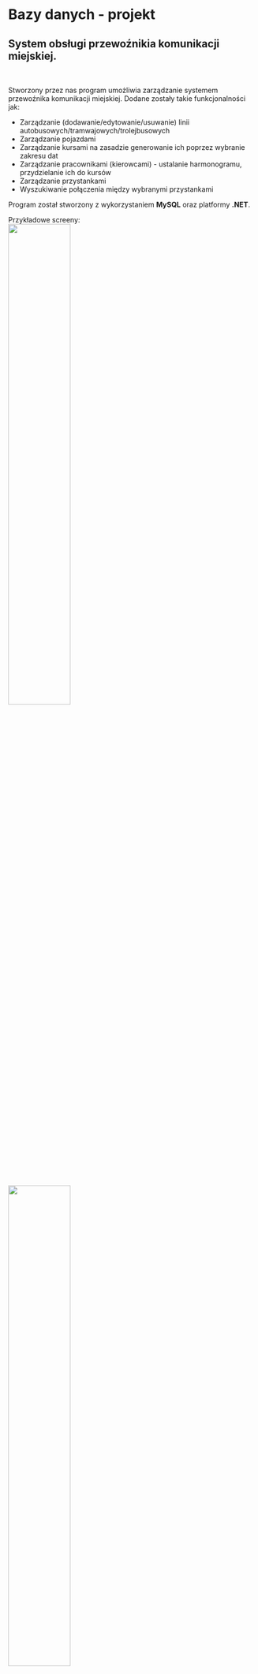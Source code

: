 # Bazy danych - projekt
## System obsługi przewoźnikia komunikacji miejskiej.  

<br>  

Stworzony przez nas program umożliwia zarządzanie systemem przewoźnika komunikacji miejskiej. Dodane zostały takie funkcjonalności jak:
- Zarządzanie (dodawanie/edytowanie/usuwanie) linii autobusowych/tramwajowych/trolejbusowych
- Zarządzanie pojazdami
- Zarządzanie kursami na zasadzie generowanie ich poprzez wybranie zakresu dat
- Zarządzanie pracownikami (kierowcami) - ustalanie harmonogramu, przydzielanie ich do kursów
- Zarządzanie przystankami
- Wyszukiwanie połączenia między wybranymi przystankami

Program został stworzony z wykorzystaniem <b>MySQL</b> oraz platformy <b>.NET</b>.

Przykładowe screeny:<br>
<img src="https://user-images.githubusercontent.com/32665400/166542152-ec180f88-6d67-453b-8fff-57ac16d96601.png" width="50%"/>
<img src="https://user-images.githubusercontent.com/32665400/166543559-04567dcd-daa8-4eb5-a98e-1d44f5bb9145.png" width="50%"/>
<img src="https://user-images.githubusercontent.com/32665400/166544690-5ca6d5dc-ff02-4070-86e1-9351693fc742.png" width="50%"/>
<img src="https://user-images.githubusercontent.com/32665400/166545186-f1375c66-5cb0-4f27-a3de-167b7e10cb79.png" width="50%"/>


## Autorzy projektu
Projekt został stworzony przez:
- [anmach](https://github.com/anmach)
- [annadeja](https://github.com/annadeja)
- [Amarbach](https://github.com/Amarbach)
- [Frognar](https://github.com/Frognar)
